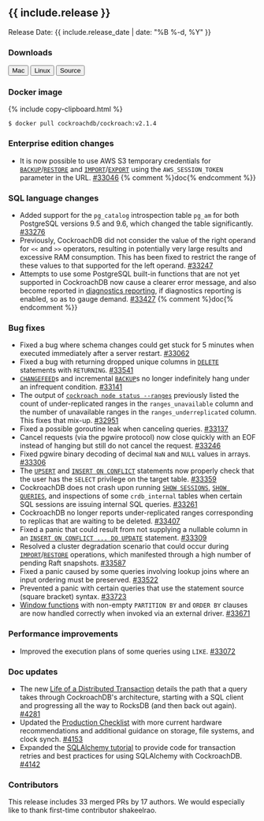 <h2 id="{{ include.release | slugify }}">{{ include.release }}</h2>

Release Date: {{ include.release_date | date: "%B %-d, %Y" }}

<h3 id="v2-1-4-downloads">Downloads</h3>

<div id="os-tabs" class="clearfix os-tabs_button-outline-primary">
    <a href="https://binaries.cockroachdb.com/cockroach-v2.1.4.darwin-10.9-amd64.tgz"><button id="mac" data-eventcategory="mac-binary-release-notes">Mac</button></a>
    <a href="https://binaries.cockroachdb.com/cockroach-v2.1.4.linux-amd64.tgz"><button id="linux" data-eventcategory="linux-binary-release-notes">Linux</button></a>
    <a href="https://binaries.cockroachdb.com/cockroach-v2.1.4.src.tgz"><button id="source" data-eventcategory="source-release-notes">Source</button></a>
</div>

<h3 id="v2-1-4-docker-image">Docker image</h3>

{% include copy-clipboard.html %}
~~~shell
$ docker pull cockroachdb/cockroach:v2.1.4
~~~

<h3 id="v2-1-4-enterprise-edition-changes">Enterprise edition changes</h3>

- It is now possible to use AWS S3 temporary credentials for [`BACKUP`](https://www.cockroachlabs.com/docs/v2.1/backup)/[`RESTORE`](https://www.cockroachlabs.com/docs/v2.1/restore) and [`IMPORT`](https://www.cockroachlabs.com/docs/v2.1/import)/[`EXPORT`](https://www.cockroachlabs.com/docs/v2.1/export) using the `AWS_SESSION_TOKEN` parameter in the URL. [#33046][#33046] {% comment %}doc{% endcomment %}}

<h3 id="v2-1-4-sql-language-changes">SQL language changes</h3>

- Added support for the `pg_catalog` introspection table `pg_am` for both PostgreSQL versions 9.5 and 9.6, which changed the table significantly. [#33276][#33276]
- Previously, CockroachDB did not consider the value of the right operand for `<<` and `>>` operators, resulting in potentially very large results and excessive RAM consumption. This has been fixed to restrict the range of these values to that supported for the left operand. [#33247][#33247]
- Attempts to use some PostgreSQL built-in functions that are not yet supported in CockroachDB now cause a clearer error message, and also become reported in [diagnostics reporting](https://www.cockroachlabs.com/docs/v2.1/diagnostics-reporting), if diagnostics reporting is enabled, so as to gauge demand. [#33427][#33427] {% comment %}doc{% endcomment %}}

<h3 id="v2-1-4-bug-fixes">Bug fixes</h3>

- Fixed a bug where schema changes could get stuck for 5 minutes when executed immediately after a server restart. [#33062][#33062]
- Fixed a bug with returning dropped unique columns in [`DELETE`](https://www.cockroachlabs.com/docs/v2.1/delete) statements with `RETURNING`. [#33541][#33541]
- [`CHANGEFEED`](https://www.cockroachlabs.com/docs/v2.1/create-changefeed)s and incremental [`BACKUP`](https://www.cockroachlabs.com/docs/v2.1/backup)s no longer indefinitely hang under an infrequent condition. [#33141][#33141]
- The output of [`cockroach node status --ranges`](https://www.cockroachlabs.com/docs/v2.1/view-node-details) previously listed the count of under-replicated ranges in the `ranges_unavailable` column and the number of unavailable ranges in the `ranges_underreplicated` column. This fixes that mix-up. [#32951][#32951]
- Fixed a possible goroutine leak when canceling queries. [#33137][#33137]
- Cancel requests (via the pgwire protocol) now close quickly with an EOF instead of hanging but still do not cancel the request. [#33246][#33246]
- Fixed pgwire binary decoding of decimal `NaN` and `NULL` values in arrays. [#33306][#33306]
- The [`UPSERT`](https://www.cockroachlabs.com/docs/v2.1/upsert) and [`INSERT ON CONFLICT`](https://www.cockroachlabs.com/docs/v2.1/insert) statements now properly check that the user has the `SELECT` privilege on the target table. [#33359][#33359]
- CockroachDB does not crash upon running [`SHOW SESSIONS`](https://www.cockroachlabs.com/docs/v2.1/show-sessions), [`SHOW QUERIES`](https://www.cockroachlabs.com/docs/v2.1/show-queries), and inspections of some `crdb_internal` tables when certain SQL sessions are issuing internal SQL queries. [#33261][#33261]
- CockroachDB no longer reports under-replicated ranges corresponding to replicas that are waiting to be deleted. [#33407][#33407]
- Fixed a panic that could result from not supplying a nullable column in an [`INSERT ON CONFLICT ... DO UPDATE`](https://www.cockroachlabs.com/docs/v2.1/insert) statement. [#33309][#33309]
- Resolved a cluster degradation scenario that could occur during [`IMPORT`](https://www.cockroachlabs.com/docs/v2.1/import)/[`RESTORE`](https://www.cockroachlabs.com/docs/v2.1/restore) operations, which manifested through a high number of pending Raft snapshots.  [#33587][#33587]
- Fixed a panic caused by some queries involving lookup joins where an input ordering must be preserved. [#33522][#33522]
- Prevented a panic with certain queries that use the statement source (square bracket) syntax. [#33723][#33723]
- [Window functions](https://www.cockroachlabs.com/docs/v2.1/window-functions) with non-empty `PARTITION BY` and `ORDER BY` clauses are now handled correctly when invoked via an external driver. [#33671][#33671]

<h3 id="v2-1-4-performance-improvements">Performance improvements</h3>

- Improved the execution plans of some queries using `LIKE`. [#33072][#33072]

<h3 id="v2-1-4-doc-updates">Doc updates</h3>

- The new [Life of a Distributed Transaction](https://www.cockroachlabs.com/docs/v2.1/architecture/life-of-a-distributed-transaction) details the path that a query takes through CockroachDB's architecture, starting with a SQL client and progressing all the way to RocksDB (and then back out again). [#4281](https://github.com/cockroachdb/docs/pull/4281)
- Updated the [Production Checklist](https://www.cockroachlabs.com/docs/v2.1/recommended-production-settings) with more current hardware recommendations and additional guidance on storage, file systems, and clock synch. [#4153](https://github.com/cockroachdb/docs/pull/4153)
- Expanded the [SQLAlchemy tutorial](https://www.cockroachlabs.com/docs/v2.1/build-a-python-app-with-cockroachdb-sqlalchemy) to provide code for transaction retries and best practices for using SQLAlchemy with CockroachDB. [#4142](https://github.com/cockroachdb/docs/pull/4142)

<h3 id="v2-1-4-contributors">Contributors</h3>

This release includes 33 merged PRs by 17 authors. We would especially like to thank first-time contributor shakeelrao.

[#32951]: https://github.com/cockroachdb/cockroach/pull/32951
[#33046]: https://github.com/cockroachdb/cockroach/pull/33046
[#33062]: https://github.com/cockroachdb/cockroach/pull/33062
[#33072]: https://github.com/cockroachdb/cockroach/pull/33072
[#33137]: https://github.com/cockroachdb/cockroach/pull/33137
[#33141]: https://github.com/cockroachdb/cockroach/pull/33141
[#33246]: https://github.com/cockroachdb/cockroach/pull/33246
[#33247]: https://github.com/cockroachdb/cockroach/pull/33247
[#33261]: https://github.com/cockroachdb/cockroach/pull/33261
[#33276]: https://github.com/cockroachdb/cockroach/pull/33276
[#33306]: https://github.com/cockroachdb/cockroach/pull/33306
[#33309]: https://github.com/cockroachdb/cockroach/pull/33309
[#33359]: https://github.com/cockroachdb/cockroach/pull/33359
[#33407]: https://github.com/cockroachdb/cockroach/pull/33407
[#33427]: https://github.com/cockroachdb/cockroach/pull/33427
[#33522]: https://github.com/cockroachdb/cockroach/pull/33522
[#33541]: https://github.com/cockroachdb/cockroach/pull/33541
[#33587]: https://github.com/cockroachdb/cockroach/pull/33587
[#33671]: https://github.com/cockroachdb/cockroach/pull/33671
[#33723]: https://github.com/cockroachdb/cockroach/pull/33723
